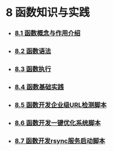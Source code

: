 # 8 函数知识与实践



- ### [8.1 函数概念与作用介绍](book/8.1.md)

  

- ### [8.2 函数语法](book/8.2.md)

  

- ### [8.3 函数执行](book/8.3.md)



- ### [8.4 函数基础实践](book/8.4.md)



- ### [8.5 函数开发企业级URL检测脚本](book/8.5.md)



- ### [8.6 函数开发一键优化系统脚本](book/8.6.md)



- ### [8.7 函数开发rsync服务启动脚本](book/8.7.md)



